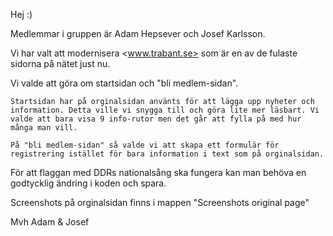 Hej :) 

Medlemmar i gruppen är Adam Hepsever och Josef Karlsson.

Vi har valt att modernisera <www.trabant.se> som är en av de fulaste sidorna på nätet just nu. 

Vi valde att göra om startsidan och "bli medlem-sidan". 

    Startsidan har på orginalsidan använts för att lägga upp nyheter och information. Detta ville vi snygga till och göra lite mer läsbart. Vi valde att bara visa 9 info-rutor men det går att fylla på med hur många man vill. 

    På "bli medlem-sidan" så valde vi att skapa ett formulär för registrering istället för bara information i text som på orginalsidan. 

För att flaggan med DDRs nationalsång ska fungera kan man behöva en godtycklig ändring i koden och spara. 

Screenshots på orginalsidan finns i mappen "Screenshots original page"

Mvh
Adam & Josef

